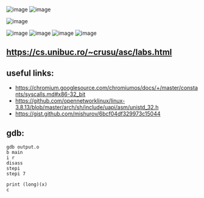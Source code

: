 ![image](https://user-images.githubusercontent.com/43640455/205868114-64c53d3c-080f-46b9-b2ba-4d0827812ba4.png)
![image](https://user-images.githubusercontent.com/43640455/205868212-908d1ab2-8c19-4362-b4ba-ceeb0d02304b.png)


![image](https://user-images.githubusercontent.com/43640455/205735907-f7a97355-7a50-4844-94ac-02a13973aba3.png)

![image](https://user-images.githubusercontent.com/43640455/203275447-5e7b99ba-d5cd-4e4e-8e41-5f8c70ca3147.png)
![image](https://user-images.githubusercontent.com/43640455/203275596-5f36398c-6b96-40e4-9fc7-d8ce74c7b56b.png)
![image](https://user-images.githubusercontent.com/43640455/203276891-be3f8854-7c8c-4459-86ab-0b60a21bf05e.png)
![image](https://user-images.githubusercontent.com/43640455/203278199-1baa7947-1530-4369-a0c5-d98b1a387832.png)



## https://cs.unibuc.ro/~crusu/asc/labs.html

## useful links: 
- https://chromium.googlesource.com/chromiumos/docs/+/master/constants/syscalls.md#x86-32_bit 
- https://github.com/opennetworklinux/linux-3.8.13/blob/master/arch/sh/include/uapi/asm/unistd_32.h
- https://gist.github.com/mishurov/6bcf04df329973c15044

## gdb:
```
gdb output.o
b main 
i r 
disass
stepi 
stepi 7  

print (long)(x)
c
```
